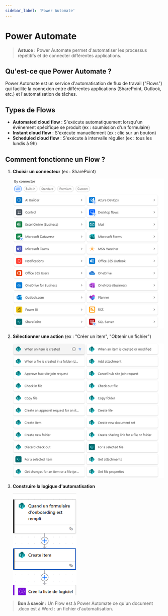 ```yaml
---
sidebar_label: 'Power Automate'
---
```


# Power Automate

> **Astuce :** Power Automate permet d'automatiser les processus répétitifs et de connecter différentes applications.

## Qu'est-ce que Power Automate ?
Power Automate est un service d'automatisation de flux de travail ("Flows") qui facilite la connexion entre différentes applications (SharePoint, Outlook, etc.) et l'automatisation de tâches.

## Types de Flows
- **Automated cloud flow** : S'exécute automatiquement lorsqu'un événement spécifique se produit (ex : soumission d'un formulaire)
- **Instant cloud flow** : S'exécute manuellement (ex : clic sur un bouton)
- **Scheduled cloud flow** : S'exécute à intervalle régulier (ex : tous les lundis à 9h)

## Comment fonctionne un Flow ?
1. **Choisir un connecteur** (ex : SharePoint)

   ![Choix du connecteur SharePoint](/img/pa-connecteur.png)
2. **Sélectionner une action** (ex : "Créer un item", "Obtenir un fichier")

   ![Choix des actions SharePoint](/img/pa-actions.png)
3. **Construire la logique d'automatisation**

   ![Logique d'un Flow](/img/pa-flow-logique.png)

> **Bon à savoir :** Un Flow est à Power Automate ce qu'un document .docx est à Word : un fichier d'automatisation. 